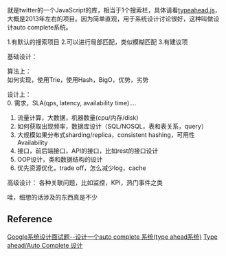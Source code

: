 就是twitter的一个JavaScript的库，相当于1个搜索栏，具体请看[typeahead.js](https://twitter.github.io/typeahead.js/)，大概是2013年左右的项目。因为简单直观，用于系统设计讨论很好，这种叫做设计auto complete系统。

1.有默认的搜索项目
2.可以进行局部匹配，类似模糊匹配
3.有建议项

基础设计：

算法上：  
如何实现，使用Trie，使用Hash，BigO，优势，劣势

设计上：  
0. 需求，SLA(qps, latency, availability time)….
1. 流量计算，大数据，机器数量(cpu/内存/disk)
2. 如何获取出现频率，数据库设计（SQL/NOSQL，表和表关系，query）
3. 大规模如果分布式sharding/replica，consistent hashing，可用性Availability
4. 接口，前后端接口，API的接口，比如rest的接口设计
5. OOP设计，类和数据结构的设计
4. 优先资源优化，trade off，怎么减少log，cache

高级设计：
各种关联问题，比如监控，KPI，热门事件之类

哇，细想的话涉及的东西真是不少

## Reference
[Google系统设计面试题--设计一个auto complete 系统(type ahead系统)](http://www.noteanddata.com/interview-problems-system-design-learning-notes-autocomplete.html)
[Type ahead/Auto Complete 设计](https://www.jianshu.com/p/c7fc9092d9fe)
